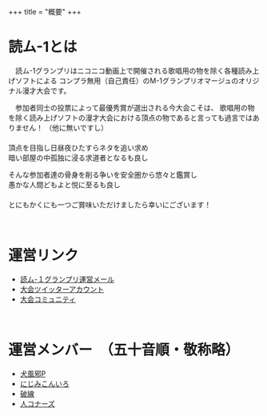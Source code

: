 +++
title = "概要"
+++

# 読ム-1とは

　読ム-1グランプリはニコニコ動画上で開催される歌唱用の物を除く各種読み上げソフトによる
コンプラ無用（自己責任）のM-1グランプリオマージュのオリジナル漫才大会です。

　参加者同士の投票によって最優秀賞が選出される今大会こそは、
歌唱用の物を除く読み上げソフトの漫才大会における頂点の物であると言っても過言ではありません！
（他に無いですし）
　  
　  
頂点を目指し日昼夜ひたすらネタを追い求め  
暗い部屋の中孤独に浸る求道者となるも良し

そんな参加者達の骨身を削る争いを安全圏から悠々と鑑賞し  
愚かな人間どもよと悦に至るも良し
　  
　  
とにもかくにも一つご賞味いただけましたら幸いにございます！

<br>

# 運営リンク

- [読ム-１グランプリ運営メール](<mailto:yomuwan@outlook.jp>)
- [大会ツイッターアカウント](https://twitter.com/Yomu_1GP)
- [大会コミュニティ](https://com.nicovideo.jp/community/co3737919)

<br>

# 運営メンバー　（五十音順・敬称略）

- [犬風邪P](https://twitter.com/inukazep)
- [にじみこんいろ](https://twitter.com/suidasisan)
- [破線](https://twitter.com/h_a_s_e_n)
- [人コナーズ](http://www.nicovideo.jp/user/15326247)

<br>



